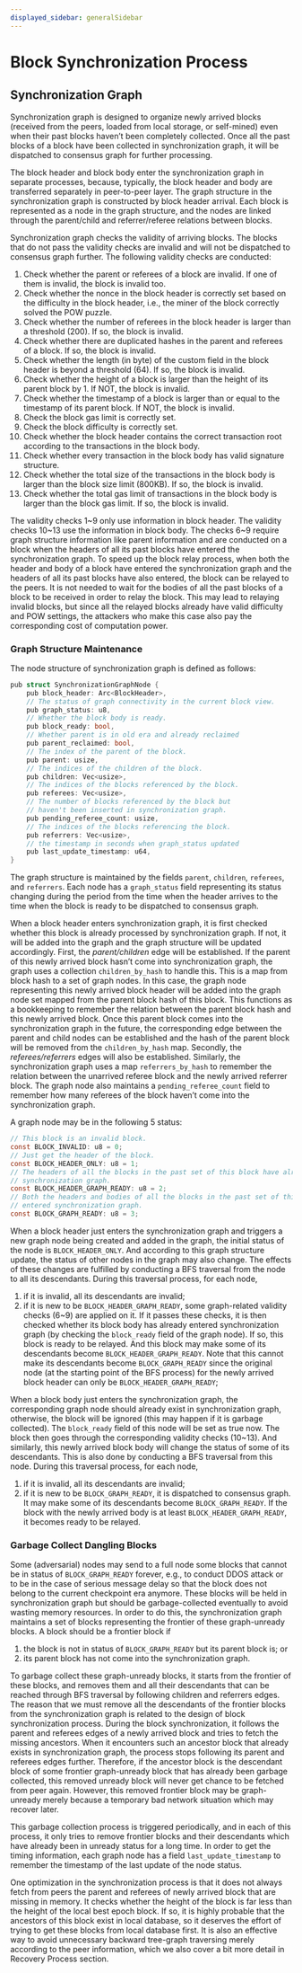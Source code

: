 ```yaml
---
displayed_sidebar: generalSidebar
---
```


# Block Synchronization Process

## Synchronization Graph

Synchronization graph is designed to organize newly arrived blocks (received from the peers, loaded from local storage, or self-mined) even when their past blocks haven’t been completely collected. Once all the past blocks of a block have been collected in synchronization graph, it will be dispatched to consensus graph for further processing.

The block header and block body enter the synchronization graph in separate processes, because, typically, the block header and body are transferred separately in peer-to-peer layer. The graph structure in the synchronization graph is constructed by block header arrival. Each block is represented as a node in the graph structure, and the nodes are linked through the parent/child and referrer/referee relations between blocks.

Synchronization graph checks the validity of arriving blocks. The blocks that do not pass the validity checks are invalid and will not be dispatched to consensus graph further. The following validity checks are conducted:

1. Check whether the parent or referees of a block are invalid. If one of them is invalid, the block is invalid too.
2. Check whether the nonce in the block header is correctly set based on the difficulty in the block header, i.e., the miner of the block correctly solved the POW puzzle.
3. Check whether the number of referees in the block header is larger than a threshold (200). If so, the block is invalid.
4. Check whether there are duplicated hashes in the parent and referees of a block. If so, the block is invalid.
5. Check whether the length (in byte) of the custom field in the block header is beyond a threshold (64). If so, the block is invalid.
6. Check whether the height of a block is larger than the height of its parent block by 1. If NOT, the block is invalid.
7. Check whether the timestamp of a block is larger than or equal to the timestamp of its parent block. If NOT, the block is invalid.
8. Check the block gas limit is correctly set.
9. Check the block difficulty is correctly set.
10. Check whether the block header contains the correct transaction root according to the transactions in the block body.
11. Check whether every transaction in the block body has valid signature structure.
12. Check whether the total size of the transactions in the block body is larger than the block size limit (800KB). If so, the block is invalid.
13. Check whether the total gas limit of transactions in the block body is larger than the block gas limit. If so, the block is invalid.

The validity checks 1~9 only use information in block header. The validity checks 10~13 use the information in block body. The checks 6~9 require graph structure information like parent information and are conducted on a block when the headers of all its past blocks have entered the synchronization graph. To speed up the block relay process, when both the header and body of a block have entered the synchronization graph and the headers of all its past blocks have also entered, the block can be relayed to the peers. It is not needed to wait for the bodies of all the past blocks of a block to be received in order to relay the block. This may lead to relaying invalid blocks, but since all the relayed blocks already have valid difficulty and POW settings, the attackers who make this case also pay the corresponding cost of computation power.

### Graph Structure Maintenance

The node structure of synchronization graph is defined as follows:

```c
pub struct SynchronizationGraphNode {
    pub block_header: Arc<BlockHeader>,
    // The status of graph connectivity in the current block view.
    pub graph_status: u8,
    // Whether the block body is ready.
    pub block_ready: bool,
    // Whether parent is in old era and already reclaimed
    pub parent_reclaimed: bool,
    // The index of the parent of the block.
    pub parent: usize,
    // The indices of the children of the block.
    pub children: Vec<usize>,
    // The indices of the blocks referenced by the block.
    pub referees: Vec<usize>,
    // The number of blocks referenced by the block but
    // haven't been inserted in synchronization graph.
    pub pending_referee_count: usize,
    // The indices of the blocks referencing the block.
    pub referrers: Vec<usize>,
    // the timestamp in seconds when graph_status updated
    pub last_update_timestamp: u64,
}

```

The graph structure is maintained by the fields `parent`, `children`, `referees`, and `referrers`. Each node has a `graph_status` field representing its status changing during the period from the time when the header arrives to the time when the block is ready to be dispatched to consensus graph.

When a block header enters synchronization graph, it is first checked whether this block is already processed by synchronization graph.
If not, it will be added into the graph and the graph structure will be updated accordingly.
First, the _parent/children_ edge will be established.
If the parent of this newly arrived block hasn’t come into synchronization graph, the graph uses a collection `children_by_hash` to handle this.
This is a map from block hash to a set of graph nodes.
In this case, the graph node representing this newly arrived block header will be added into the graph node set mapped from the parent block hash of this block.
This functions as a bookkeeping to remember the relation between the parent block hash and this newly arrived block.
Once this parent block comes into the synchronization graph in the future, the corresponding edge between the parent and child nodes can be established and the hash of the parent block will be removed from the `children_by_hash` map.
Secondly, the _referees/referrers_ edges will also be established.
Similarly, the synchronization graph uses a map `referrers_by_hash` to remember the relation between the unarrived referee block and the newly arrived referrer block.
The graph node also maintains a `pending_referee_count` field to remember how many referees of the block haven’t come into the synchronization graph.

A graph node may be in the following 5 status:

```c
// This block is an invalid block.
const BLOCK_INVALID: u8 = 0;
// Just get the header of the block.
const BLOCK_HEADER_ONLY: u8 = 1;
// The headers of all the blocks in the past set of this block have already entered
// synchronization graph. 
const BLOCK_HEADER_GRAPH_READY: u8 = 2;
// Both the headers and bodies of all the blocks in the past set of this block have
// entered synchronization graph.
const BLOCK_GRAPH_READY: u8 = 3;
```

When a block header just enters the synchronization graph and triggers a new graph node being created and added in the graph, the initial status of the node is `BLOCK_HEADER_ONLY`.
And according to this graph structure update, the status of other nodes in the graph may also change.
The effects of these changes are fulfilled by conducting a BFS traversal from the node to all its descendants.
During this traversal process, for each node,

1. if it is invalid, all its descendants are invalid;
2. if it is new to be `BLOCK_HEADER_GRAPH_READY`, some graph-related validity checks (6~9) are applied on it.
   If it passes these checks, it is then checked whether its block body has already entered synchronization graph (by checking the `block_ready` field of the graph node).
   If so, this block is ready to be relayed. And this block may make some of its descendants become `BLOCK_HEADER_GRAPH_READY`.
   Note that this cannot make its descendants become `BLOCK_GRAPH_READY` since the original node (at the starting point of the BFS process) for the newly arrived block header can only be `BLOCK_HEADER_GRAPH_READY`;

When a block body just enters the synchronization graph, the corresponding graph node should already exist in synchronization graph, otherwise, the block will be ignored (this may happen if it is garbage collected).
The `block_ready` field of this node will be set as true now.
The block then goes through the corresponding validity checks (10~13).
And similarly, this newly arrived block body will change the status of some of its descendants.
This is also done by conducting a BFS traversal from this node.
During this traversal process, for each node,

1. if it is invalid, all its descendants are invalid;
2. if it is new to be `BLOCK_GRAPH_READY`, it is dispatched to consensus graph.
   It may make some of its descendants become `BLOCK_GRAPH_READY`.
   If the block with the newly arrived body is at least `BLOCK_HEADER_GRAPH_READY`, it becomes ready to be relayed.

### Garbage Collect Dangling Blocks

Some (adversarial) nodes may send to a full node some blocks that cannot be in status of `BLOCK_GRAPH_READY` forever, e.g., to conduct DDOS attack or to be in the case of serious message delay so that the block does not belong to the current checkpoint era anymore.
These blocks will be held in synchronization graph but should be garbage-collected eventually to avoid wasting memory resources.
In order to do this, the synchronization graph maintains a set of blocks representing the frontier of these graph-unready blocks.
A block should be a frontier block if

1. the block is not in status of `BLOCK_GRAPH_READY` but its parent block is; or
2. its parent block has not come into the synchronization graph.

To garbage collect these graph-unready blocks, it starts from the frontier of these blocks, and removes them and all their descendants that can be reached through BFS traversal by following children and referrers edges.
The reason that we must remove all the descendants of the frontier blocks from the synchronization graph is related to the design of block synchronization process.
During the block synchronization, it follows the parent and referees edges of a newly arrived block and tries to fetch the missing ancestors.
When it encounters such an ancestor block that already exists in synchronization graph, the process stops following its parent and referees edges further.
Therefore, if the ancestor block is the descendant block of some frontier graph-unready block that has already been garbage collected, this removed unready block will never get chance to be fetched from peer again.
However, this removed frontier block may be graph-unready merely because a temporary bad network situation which may recover later.

This garbage collection process is triggered periodically, and in each of this process, it only tries to remove frontier blocks and their descendants which have already been in unready status for a long time.
In order to get the timing information, each graph node has a field `last_update_timestamp` to remember the timestamp of the last update of the node status.

One optimization in the synchronization process is that it does not always fetch from peers the parent and referees of newly arrived block that are missing in memory.
It checks whether the height of the block is far less than the height of the local best epoch block.
If so, it is highly probable that the ancestors of this block exist in local database, so it deserves the effort of trying to get these blocks from local database first.
It is also an effective way to avoid unnecessary backward tree-graph traversing merely according to the peer information, which we also cover a bit more detail in Recovery Process section.
